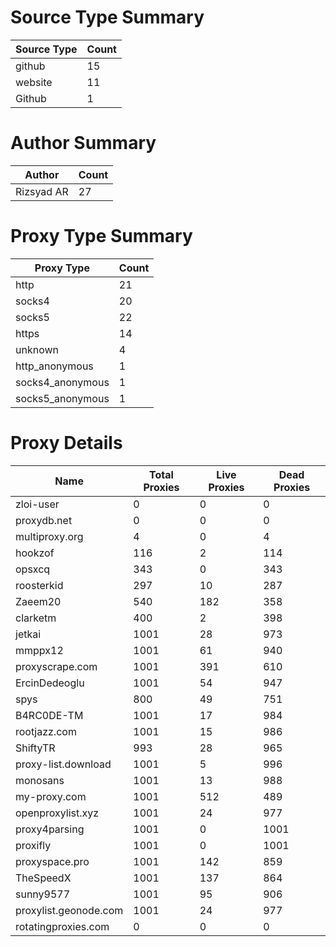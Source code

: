 # Source Type Summary

| Source Type | Count |
|-------------|-------|
| github | 15 |
| website | 11 |
| Github | 1 |


# Author Summary

| Author | Count |
|--------|-------|
| Rizsyad AR | 27 |


# Proxy Type Summary

| Proxy Type | Count |
|------------|-------|
| http | 21 |
| socks4 | 20 |
| socks5 | 22 |
| https | 14 |
| unknown | 4 |
| http_anonymous | 1 |
| socks4_anonymous | 1 |
| socks5_anonymous | 1 |


# Proxy Details

| Name | Total Proxies | Live Proxies | Dead Proxies |
|------|---------------|--------------|---------------|
| zloi-user | 0 | 0 | 0 |
| proxydb.net | 0 | 0 | 0 |
| multiproxy.org | 4 | 0 | 4 |
| hookzof | 116 | 2 | 114 |
| opsxcq | 343 | 0 | 343 |
| roosterkid | 297 | 10 | 287 |
| Zaeem20 | 540 | 182 | 358 |
| clarketm | 400 | 2 | 398 |
| jetkai | 1001 | 28 | 973 |
| mmppx12 | 1001 | 61 | 940 |
| proxyscrape.com | 1001 | 391 | 610 |
| ErcinDedeoglu | 1001 | 54 | 947 |
| spys | 800 | 49 | 751 |
| B4RC0DE-TM | 1001 | 17 | 984 |
| rootjazz.com | 1001 | 15 | 986 |
| ShiftyTR | 993 | 28 | 965 |
| proxy-list.download | 1001 | 5 | 996 |
| monosans | 1001 | 13 | 988 |
| my-proxy.com | 1001 | 512 | 489 |
| openproxylist.xyz | 1001 | 24 | 977 |
| proxy4parsing | 1001 | 0 | 1001 |
| proxifly | 1001 | 0 | 1001 |
| proxyspace.pro | 1001 | 142 | 859 |
| TheSpeedX | 1001 | 137 | 864 |
| sunny9577 | 1001 | 95 | 906 |
| proxylist.geonode.com | 1001 | 24 | 977 |
| rotatingproxies.com | 0 | 0 | 0 |
